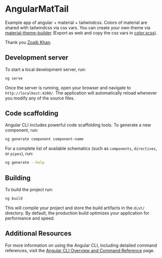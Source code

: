 # AngularMatTail

Example app of angular + material + tailwindcss. Colors of material are shared with tailwindcss via css vars. You can create your own theme via [material-theme-builder](https://material-foundation.github.io/material-theme-builder/) (Export as web and copy the css vars in [color.scss](/src/app/styles/color.scss)).

Thank you [Zoaib Khan](https://www.youtube.com/@ZoaibKhan).

## Development server

To start a local development server, run:

```bash
ng serve
```

Once the server is running, open your browser and navigate to `http://localhost:4200/`. The application will automatically reload whenever you modify any of the source files.

## Code scaffolding

Angular CLI includes powerful code scaffolding tools. To generate a new component, run:

```bash
ng generate component component-name
```

For a complete list of available schematics (such as `components`, `directives`, or `pipes`), run:

```bash
ng generate --help
```

## Building

To build the project run:

```bash
ng build
```

This will compile your project and store the build artifacts in the `dist/` directory. By default, the production build optimizes your application for performance and speed.

## Additional Resources

For more information on using the Angular CLI, including detailed command references, visit the [Angular CLI Overview and Command Reference](https://angular.dev/tools/cli) page.
